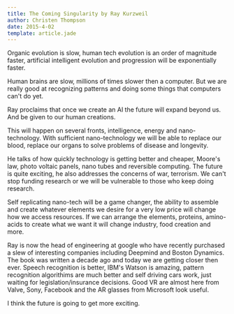 ```yaml
---
title: The Coming Singularity by Ray Kurzweil
author: Christen Thompson
date: 2015-4-02
template: article.jade 
---
```


Organic evolution is slow, human tech evolution is an order of magnitude faster, artificial intelligent evolution and progression will be exponentially faster.

<span class="more"></span>

Human brains are slow, millions of times slower then a computer. But we are really good at recognizing patterns and doing some things that computers can't do yet.

Ray proclaims that once we create an AI the future will expand beyond us. And be given to our human creations.

This will happen on several fronts, intelligence, energy and nano-technology.  With sufficient nano-technology we will be able to replace our blood, replace our organs to solve problems of disease and longevity.

He talks of how quickly technology is getting better and cheaper, Moore's law, photo voltaic panels, nano tubes and reversible computing.  The future is quite exciting, he also addresses the concerns of war, terrorism.  We can't stop funding research or we will be vulnerable to those who keep doing research.

Self replicating nano-tech will be a game changer, the ability to assemble and create whatever elements we desire for a very low price will change how we access resources. If we can arrange the elements, proteins, amino-acids to create what we want it will change industry, food creation and more.

Ray is now the head of engineering at google who have recently purchased a slew of interesting companies including Deepmind and Boston Dynamics. The book was written a decade ago and today we are getting closer then ever.  Speech recognition is better, IBM's Watson is amazing, pattern recognition algorithims are much better and self driving cars work, just waiting for legislation/insurance decisions. Good VR are almost here from Valve, Sony, Facebook and the AR glasses from Microsoft look useful.

I think the future is going to get more exciting.